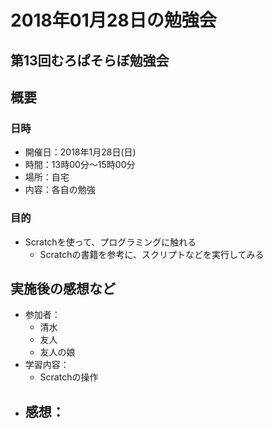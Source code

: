 # 2018年01月28日の勉強会

## 第13回むろぱそらぼ勉強会

## 概要
### 日時

- 開催日：2018年1月28日(日)
- 時間：13時00分～15時00分
- 場所：自宅
- 内容：各自の勉強

[港の文学館]: http://www.city.muroran.lg.jp/main/shisetsu/minatonobungakukan.html


### 目的

- Scratchを使って、プログラミングに触れる
  - Scratchの書籍を参考に、スクリプトなどを実行してみる


## 実施後の感想など

- 参加者：
  - 清水
  - 友人
  - 友人の娘
- 学習内容：
  - Scratchの操作
- 感想：
  - 

